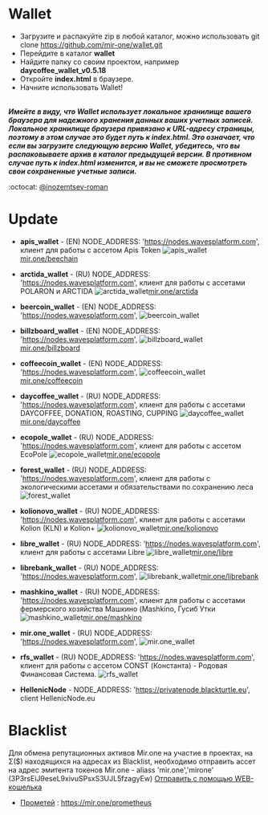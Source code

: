 # Wallet

* Загрузите и распакуйте zip в любой каталог, можно использовать git clone https://github.com/mir-one/wallet.git </br>
* Перейдите в каталог **wallet**</br>
* Найдите папку со своим проектом, например **daycoffee_wallet_v0.5.18**</br>
* Откройте **index.html** в браузере.</br>
* Начните использовать Wallet!
</br></br>

**_Имейте в виду, что Wallet использует локальное хранилище вашего браузера для надежного хранения данных ваших учетных записей. Локальное хранилище браузера привязано к URL-адресу страницы, поэтому в этом случае это будет путь к index.html. Это означает, что если вы загрузите следующую версию Wallet, убедитесь, что вы распаковываете архив в каталог предыдущей версии. В противном случае путь к index.html изменится, и вы не сможете просмотреть свои сохраненные учетные записи._**

:octocat: [@inozemtsev-roman](https://github.com/inozemtsev-roman)

# Update

* **apis_wallet** - (EN) NODE_ADDRESS: 'https://nodes.wavesplatform.com', клиент для работы с ассетом Apis Token
![apis_wallet](https://github.com/mir-one/wallet/blob/master/apis_wallet_v0.5.18/apis.png)[mir.one/beechain](https://mir.one/beechain/)
* **arctida_wallet** - (RU) NODE_ADDRESS: 'https://nodes.wavesplatform.com', клиент для работы с ассетами POLARON и ARCTIDA
![arctida_wallet](https://github.com/mir-one/wallet/blob/master/arctida_wallet_v0.5.18/arctida.png)[mir.one/arctida](https://mir.one/arctida/)
* **beercoin_wallet** - (EN) NODE_ADDRESS: 'https://nodes.wavesplatform.com',
![beercoin_wallet]()
* **billzboard_wallet** - (EN) NODE_ADDRESS: 'https://nodes.wavesplatform.com',
![billzboard_wallet](https://github.com/mir-one/wallet/blob/master/billazboard_wallet_v0.5.18/billzboard.png)[mir.one/billzboard](https://mir.one/billzboard/)
* **coffeecoin_wallet** - (EN) NODE_ADDRESS: 'https://nodes.wavesplatform.com',
![coffeecoin_wallet](https://github.com/mir-one/wallet/blob/master/coffeecoin_wallet_v0.5.18/coffeecoin.png)[mir.one/coffeecoin](https://mir.one/coffeecoin/)
* **daycoffee_wallet** - (RU) NODE_ADDRESS: 'https://nodes.wavesplatform.com', клиент для работы с ассетами DAYCOFFEE, DONATION, ROASTING, CUPPING
![daycoffee_wallet](https://github.com/mir-one/wallet/blob/master/daycoffee_wallet_v0.5.18/daycoffee.png)[mir.one/daycoffee](https://daycoffee.org/wallet/)
* **ecopole_wallet** - (RU) NODE_ADDRESS: 'https://nodes.wavesplatform.com', клиент для работы с ассетом EcoPole
![ecopole_wallet](https://github.com/mir-one/wallet/blob/master/ecopole_wallet_v0.5.18/ecopole.png)[mir.one/ecopole](https://mir.one/ecopole/)
* **forest_wallet** - (RU) NODE_ADDRESS: 'https://nodes.wavesplatform.com', клиент для работы с экологическими ассетами и обязательствами по сохранению леса
![forest_wallet]()
* **kolionovo_wallet** - (RU) NODE_ADDRESS: 'https://nodes.wavesplatform.com', клиент для работы с ассетами Kolion (KLN) и Kolion+
![kolionovo_wallet](https://github.com/mir-one/wallet/blob/master/kolionovo_wallet_v0.5.18/kolionovo.png)[mir.one/kolionovo](https://mir.one/kolionovo/)
* **libre_wallet** - (RU) NODE_ADDRESS: 'https://nodes.wavesplatform.com', клиент для работы с ассетами Libre
![libre_wallet](https://github.com/mir-one/wallet/blob/master/libre_wallet_v0.5.18/libre.png)[mir.one/libre](https://mir.one/libre/)
* **librebank_wallet** - (RU) NODE_ADDRESS: 'https://nodes.wavesplatform.com',
![librebank_wallet](https://github.com/mir-one/wallet/blob/master/librebank_wallet_v0.5.18/librebank.png)[mir.one/librebank](https://mir.one/librebank/)
* **mashkino_wallet** - (RU) NODE_ADDRESS: 'https://nodes.wavesplatform.com', клиент для работы с ассетами фермерского хозяйства Машкино (Mashkino, Гусиб Утки
![mashkino_wallet](https://github.com/mir-one/wallet/blob/master/mashkino_wallet_v0.5.18/mashkino.png)[mir.one/mashkino](https://mir.one/mashkino/)
* **mir.one_wallet** - (RU) NODE_ADDRESS: 'https://nodes.wavesplatform.com',
![mir.one_wallet]()
* **rfs_wallet** - (RU) NODE_ADDRESS: 'https://nodes.wavesplatform.com', клиент для работы с ассетом CONST (Константа) - Родовая Финансовая Система.
![rfs_wallet]()

* **HellenicNode** - NODE_ADDRESS: 'https://privatenode.blackturtle.eu', client HellenicNode.eu

# Blacklist
Для обмена репутационных активов Mir.one на участие в проектах, на Σ($) находящихся на адресах из Blacklist, необходимо отправить ассет на адрес эмитента токенов Mir.one - aliass 'mir.one','mirone' (3P3rsEiJ9eseL9xivuSPsxS3UJL5fzagyEw)
[Отправить с помощью WEB-кошелька](https://beta.wavesplatform.com/#send/BfcSWA26FpztiKwkhAWjpiqXpRwzUWahDfpF88gHp469?recipient=3P3rsEiJ9eseL9xivuSPsxS3UJL5fzagyEw&amount=20000000.00000000)

* [Прометей](https://www.icoprometheus.com) : https://mir.one/prometheus